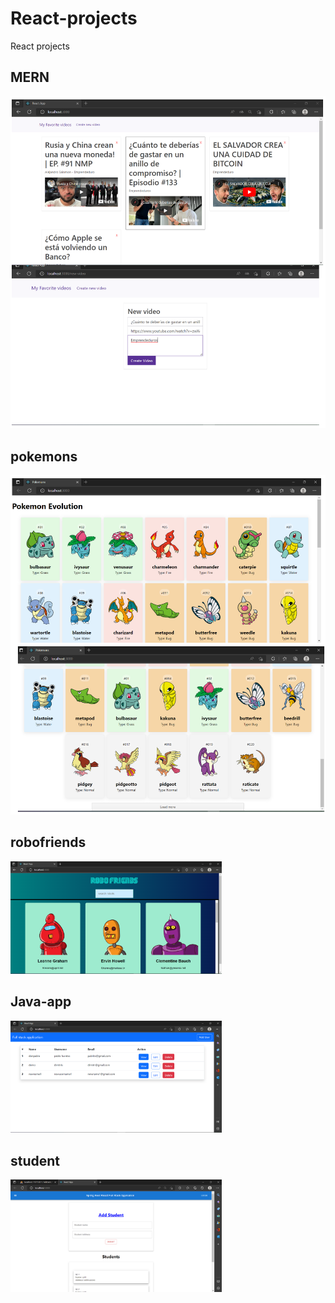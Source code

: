 # React-projects
React projects

## MERN
<img src="mern.PNG" alt="mern" style="zoom: 67%;" />

## pokemons
<img src="pokemon.PNG" alt="pokemon" style="zoom:67%;" />

## robofriends
<img src="robofriends.PNG" alt="robofriends" style="zoom: 33%;" />

## Java-app
<img src="Java-app.PNG" alt="robofriends" style="zoom: 33%;" />

## student
<img src="student.PNG" alt="robofriends" style="zoom: 33%;" />